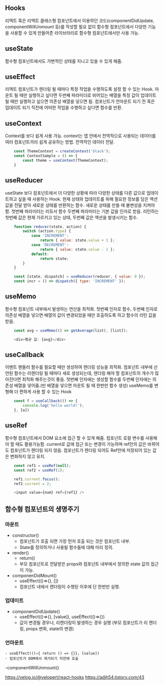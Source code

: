 ## Hooks
리액트 훅은 리액트 클래스형 컴포넌트에서 이용하던 코드(componentDidUpdate, componentWillUnmount 등)를 작성할 필요 없이 함수형 컴포넌트에서 다양한 기능을 사용할 수 있게 만들어준 라이브러리로 함수형 컴포넌트에서만 사용 가능.

## useState
함수형 컴포넌트에서도 가변적인 상태를 지니고 있을 수 있게 해줌.

## useEffect
리액트 컴포넌트가 렌더링 될 때마다 특정 작업을 수행하도록 설정 할 수 있는 Hook.
마운트 될 때만 실행하고 싶다면 두번째 파라미더로 비어있는 배열을 특정 값이 업데이트 될 때만 실행하고 싶으면 의존성 배열을 넣으면 됨.
컴포넌트가 언마운트 되기 전 혹은 업데이트 되기 직전에 어떠한 작업을 수행하고 싶다면 함수를 반환.

## useContext
Context를 보다 쉽게 사용 가능. context는 앱 안에서 전역적으로 사용되는 데이터를 여러 컴포넌트끼리 쉽게 공유하는 방법. 전역적인 데이터 전달.
```javascript
    const ThemeContext = createContext('black');
    const ContextSample = () => {
        const theme = useContext(ThemeContext);
    }
```

## useReducer
useState 보다 컴포넌트에서 더 다양한 상황에 따라 다양한 상태를 다른 값으로 업데이트하고 싶을 때 사용하는 Hook.
현재 상태와 업데이트를 위해 필요한 정보를 담은 액션 값을 전달 받아 새로운 상태를 반환하는 함수. 새로운 상태를 만들 때 불변성을 지켜야함.
첫번째 파라미터는 리듀서 함수 두번째 파라미터는 기본 값을 인자로 받음.
리턴하는 첫번째 값은 현재 가르키고 있는 상태, 두번째 값은 액션을 발생시키는 함수.
```javascript
    function reducer(state, action) {
        switch (action.type) {
            case 'INCREMENT':
                return { value: state.value + 1 };
            case 'DECREMENT':
                return { value: state.value - 1 };
            default:
                return state;
        }
    }

    const [state, dispatch] = useReducer(reducer, { value: 0 });
    const incr = () => dispatch({ type: 'INCREMENT' });
```

## useMemo
함수형 컴포넌트 내부에서 발생하는 연산을 최적화.
첫번째 인자로 함수, 두번째 인자로 의존성 배열을 넣으면 배열의 값이 변경되었을 때만 호출하도록 하고 함수의 리턴 값을 받음.
```javascript
    const avg = useMemo(() => getAverage(list), [list]);

    <div>평균 값: {avg}</div> 
```

## useCallback
이벤트 핸들러 함수를 필요할 때만 생성하여 렌더링 성능을 최적화.
컴포넌트 내부에 선언된 함수는 리렌더링 될 때마다 새로 생성되는데, 렌더링 해야 할 컴포넌트의 개수가 많아진다면 최적화 해주는것이 좋음.
첫번째 인자에는 생성할 함수를 두번째 인자에는 의존성 배열을 넣어줌.(빈 배열을 넣으면 마운트 될 때 한번만 함수 생성)
useMemo를 변형해 더 편하게 사용 할 수 있는 Hook
```javascript
    const f = useCallback(() => {
        console.log('hello world!');
    }, [a])
```

## useRef
함수형 컴포넌트에서 DOM 요소에 접근 할 수 있게 해줌.
컴포넌트 로컬 변수를 사용해야 할 때도 활용가능함. current로 값에 접근 또는 변경이 가능하며 ref안의 값은 바뀌어도 컴포넌트가 렌더링 되지 않음. 컴포넌트가 렌더링 되어도 Ref안에 저장되어 있는 값은 변화하지 않고 유지.
```javascript
    const ref1 = useRef(null);
    const ref2 = useRef(1);

    ref1.current.focus();
    ref2.current = 2;

    <input value={num} ref={ref1} />
```

## 함수형 컴포넌트의 생명주기
### 마운트
- constructor()
    - 컴포넌트가 호출 되면 가장 먼저 호출 되는 것은 컴포넌트 내부.
    - State를 정의하거나 사용될 함수들에 대해 미리 정의.
- render()
    - return()
    - 부모 컴포넌트로 전달받은 props와 컴포넌트 내부에서 정의한 state 값의 접근이 가능.
- componenDidMount()
    - useEffect(()⇒{}, [])
    - 컴포넌트 내에서 렌더링이 수행된 이후에 단 한번만 실행.
### 업데이트
- componentDidUpdate()
    - useEffect(()⇒{}, [value]), useEffect(()⇒{})
    - 값이 변경될 경우나, 리렌더링이 발생하는 경우 실행 (부모 컴포넌트가 리 렌더링, props 변화, state의 변경)
### 언마운트
    - useEffect(()⇒{ return () => {}}, [value])
    - 컴포넌트가 DOM에서 제거되기 직전에 호출
-componentWillUnmount()


https://velog.io/@velopert/react-hooks
https://adjh54.tistory.com/43